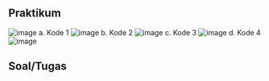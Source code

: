 ## Praktikum
![image](https://user-images.githubusercontent.com/40889525/111038387-2904c180-845b-11eb-9012-2e3b78dc637b.png)
a. Kode 1
![image](https://user-images.githubusercontent.com/40889525/111038478-c52ec880-845b-11eb-80c0-41c6b8b8bfc6.png)
b. Kode 2
![image](https://user-images.githubusercontent.com/40889525/111038534-2c4c7d00-845c-11eb-8992-d1c34961ed06.png)
c. Kode 3
![image](https://user-images.githubusercontent.com/40889525/111038833-7f72ff80-845d-11eb-8f5f-a85ac0085d76.png)
d. Kode 4
![image](https://user-images.githubusercontent.com/40889525/111039345-2bb5e580-8460-11eb-8599-7748c8491289.png)

## Soal/Tugas
